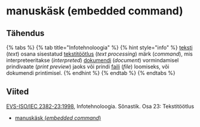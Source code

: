 # manuskäsk \(embedded command\)

## Tähendus

{% tabs %}
{% tab title="Infotehnoloogia" %}
{% hint style="info" %}
 [teksti](tekst-text.md) \(_text_\) osana sisestatud [tekstitöötlus](tekstitoeoetlus-text-processing.md) \(_text processing_\) märk \(_command_\), mis interpreteeritakse \(_interpreted_\) [dokumendi](dokument-document.md) \(_document_\) vormindamisel prindivaate \(_print preview_\) jaoks või prindi [faili](fail-file.md) \(_file_\) loomiseks, või dokumendi printimisel.
{% endhint %}
{% endtab %}
{% endtabs %}

## Viited

[EVS-ISO/IEC 2382-23:1998](https://www.evs.ee/et/evs-iso-iec-2382-23-1998), Infotehnoloogia. Sõnastik. Osa 23: Tekstitöötlus

* [manuskäsk \(_embedded command_\)](https://www.eki.ee/dict/its/index.cgi?Q=D4F83258-6C03-1014-88DC-FC5F0DBED45A&F=GUID&C01=1&C02=0&C10=1)

